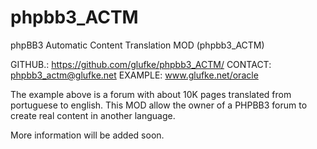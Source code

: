 phpbb3_ACTM
===========

phpBB3 Automatic Content Translation MOD  (phpbb3_ACTM)

GITHUB.: https://github.com/glufke/phpbb3_ACTM/
CONTACT: phpbb3_actm@glufke.net 
EXAMPLE: www.glufke.net/oracle 

The example above is a forum with about 10K pages translated from portuguese to english.
This MOD allow the owner of a PHPBB3 forum to create real content in another language.

More information will be added soon.

